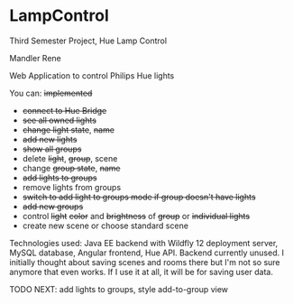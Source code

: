 # LampControl
Third Semester Project, Hue Lamp Control

Mandler Rene

Web Application to control Philips Hue lights

You can: <s>implemented</s>

- <s>connect to Hue Bridge</s>
- <s>see all owned lights</s>
- <s>change light state</s>, <s>name</s>
- <s>add new lights</s>
- <s>show all groups</s>
- delete <s>light</s>, <s>group</s>, scene
- change <s>group state</s>, <s>name</s>
- <s>add lights to groups</s>
- remove lights from groups
- <s>switch to add light to groups mode if group doesn't have lights</s>
- <s>add new groups</s>
- control <s>light</s> <s>color</s> and <s>brightness</s> of <s>group</s> or <s>individual lights</s>
- create new scene or choose standard scene

Technologies used: Java EE backend with Wildfly 12 deployment server, MySQL database, Angular frontend, Hue API.
Backend currently unused. I initially thought about saving scenes and rooms there but I'm not so sure anymore that even works. If I use it at all, it will be for saving user data.

TODO NEXT: add lights to groups, style add-to-group view
